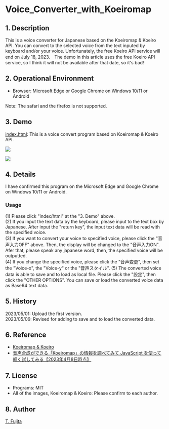 # Voice_Converter_with_Koeiromap

## 1. Description
This is a voice converter for Japanese based on the Koeiromap & Koeiro API. You can convert to the selected voice from the text inputed by keyboard and/or your voice. Unfortunately, the free Koeiro API service will end on July 18, 2023.　The demo in this article uses the free Koeiro API service, so I think it will not be available after that date, so it's bad!  

## 2. Operational Environment
- Browser: Microsoft Edge or Google Chrome on Windows 10/11 or Android

Note: The safari and the firefox is not supported.

## 3. Demo
[index.html](https://to-fujita.github.io/Voice_Converter_with_Koeiromap/index.html): This is a voice convert program based on Koeiromap & Koeiro API.
  
<a href="https://to-fujita.github.io/Voice_Converter_with_Koeiromap/index.html"><img src="https://to-fujita.github.io/Images/Voice_Converter_with_Koeiromap.jpg"></a>
  
<a href="https://to-fujita.github.io/Voice_Converter_with_Koeiromap/index.html"><img src="https://to-fujita.github.io/Images/Voice_Converter_with_Koeiromap-01.jpg"></a>

## 4. Details
I have confirmed this program on the Microsoft Edge and Google Chrome on Windows 10/11 or Android.  

### Usage
(1) Please click "index/html" at the "3. Demo" above.  
(2) If you input the text data by the keyboard, please input to the text box by Japanese. After input the "return key", the input text data will be read with the specified voice.  
(3) If you want to convert your voice to specified voice, please click the "音声入力OFF" above. Then, the display will be changed to the "音声入力ON". Afer that, please speak any japanese word, then, the specified voice will be outputted.  
(4) If you change the specified voice, please click the "音声変更", then set the "Voice-x", the "Voice-y" or the "音声スタイル".
(5) The converted voice data is able to save and to load as local file. Please click the "設定", then click the "OTHER OPTIONS". You can save or load the converted voice data as Base64 text data.
  
## 5. History
2023/05/01: Upload the first version.  
2023/05/06: Revised for adding to save and to load the converted data.
  
## 6. Reference
- [Koeiromap & Koeiro](http://koeiromap.rinna.jp/)
- [音声合成ができる「Koeiromap」の情報を調べてみて JavaScript を使って軽く試してみる【2023年4月8日時点】](https://qiita.com/youtoy/items/258ac8ed5313f64402a3)

  
## 7. License
- Programs: MIT
- All of the images, Koeiromap & Koeiro: Please confirm to each author.
  
## 8. Author
[T. Fujita](https://github.com/To-Fujita)
